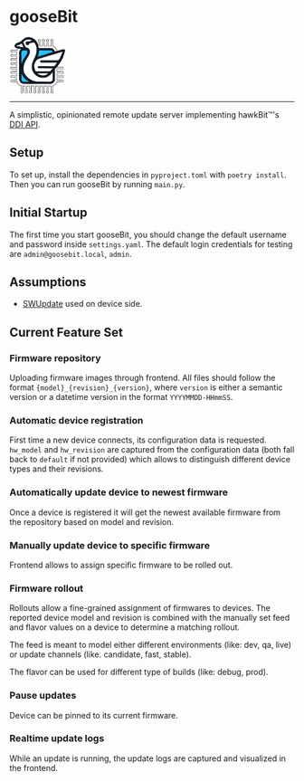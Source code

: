 # gooseBit
<img src="docs/img/goosebit-logo.png" style="width: 100px; height: 100px; display: block;">

---

A simplistic, opinionated remote update server implementing hawkBit™'s [DDI API](https://eclipse.dev/hawkbit/apis/ddi_api/).

## Setup

To set up, install the dependencies in `pyproject.toml` with `poetry install`.  Then you can run gooseBit by running `main.py`.

## Initial Startup

The first time you start gooseBit, you should change the default username and password inside `settings.yaml`.
The default login credentials for testing are `admin@goosebit.local`, `admin`.

## Assumptions
- [SWUpdate](https://swupdate.org) used on device side.

## Current Feature Set

### Firmware repository
Uploading firmware images through frontend. All files should follow the format `{model}_{revision}_{version}`, where
`version` is either a semantic version or a datetime version in the format `YYYYMMDD-HHmmSS`.

### Automatic device registration
First time a new device connects, its configuration data is requested. `hw_model` and `hw_revision` are captured from
the configuration data (both fall back to `default` if not provided) which allows to distinguish different device
types and their revisions.

### Automatically update device to newest firmware
Once a device is registered it will get the newest available firmware from the repository based on model and revision.

### Manually update device to specific firmware
Frontend allows to assign specific firmware to be rolled out.

### Firmware rollout
Rollouts allow a fine-grained assignment of firmwares to devices. The reported device model and revision is combined
with the manually set feed and flavor values on a device to determine a matching rollout.

The feed is meant to model either different environments (like: dev, qa, live) or update channels (like. candidate,
fast, stable).

The flavor can be used for different type of builds (like: debug, prod).

### Pause updates
Device can be pinned to its current firmware.

### Realtime update logs
While an update is running, the update logs are captured and visualized in the frontend.